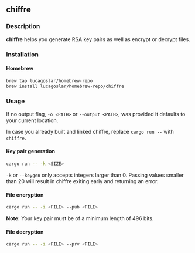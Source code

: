 ## chiffre

### Description

**chiffre** helps you generate RSA key pairs as well as encrypt or decrypt files.

### Installation

#### Homebrew

```zsh
brew tap lucagoslar/homebrew-repo
brew install lucagoslar/homebrew-repo/chiffre
```

### Usage

If no output flag, `-o <PATH>` or `--output <PATH>`, was provided it defaults to your current location.

In case you already built and linked chiffre, replace `cargo run --` with `chiffre`.

#### Key pair generation

```zsh
cargo run -- -k <SIZE>
```

`-k` or `--keygen` only accepts integers larger than 0. Passing values smaller than 20 will result in chiffre exiting early and returning an error.

#### File encryption

```zsh
cargo run -- -i <FILE> --pub <FILE>
```

**Note:** Your key pair must be of a minimum length of 496 bits.

#### File decryption

```zsh
cargo run -- -i <FILE> --prv <FILE>
```
